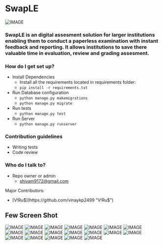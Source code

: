 # SwapLE #
![IMAGE](swaple_logo.jpg)
### SwapLE is an digital assesment solution for larger institutions enabling them to conduct a paperless examination with instant feedback and reporting. It allows institutions to save there valuable time in evaluation, review and grading assesment.


### How do I get set up? ###

* Install Dependencies
	- Install all the requirements located in requirements folder:
	- `pip install -r requirements.txt`
* Run Database configuration
    - `python manage.py makemigrations`
    - `python manage.py migrate`
* Run tests
	- `python manage.py test`
* Run Server
	- `python manage.py runserver`

### Contribution guidelines ###

* Writing tests
* Code review

### Who do I talk to? ###

* Repo owner or admin
	- shivam9172@gmail.com
	
Major Contributors:
- [V!Ru$](https://github.com/vinaykp2499 "V!Ru$")

##  Few Screen Shot
![IMAGE](screenshot/01InstitutionHome.png)
![IMAGE](screenshot/02ManageStaff.png)
![IMAGE](screenshot/03ManageFilterFees.png)
![IMAGE](screenshot/04StaffHome.png)
![IMAGE](screenshot/05StudentRegistration.png)
![IMAGE](screenshot/06ManageAssesment.png)
![IMAGE](screenshot/06SingleAssesmentView.png)
![IMAGE](screenshot/07QuestionAdditionView.png)
![IMAGE](screenshot/08scqandmcqview.png)
![IMAGE](screenshot/09SectionConfig.png)
![IMAGE](screenshot/10SingleResultView.png)
![IMAGE](screenshot/11AssesmentTakeView.png)
![IMAGE](screenshot/12AssesmentIntroView.png)
![IMAGE](screenshot/13studentmarksview.png)
![IMAGE](screenshot/11.png)
![IMAGE](screenshot/12.png)
![IMAGE](screenshot/13.png)
![IMAGE](screenshot/14.png)
![IMAGE](screenshot/15.png)
